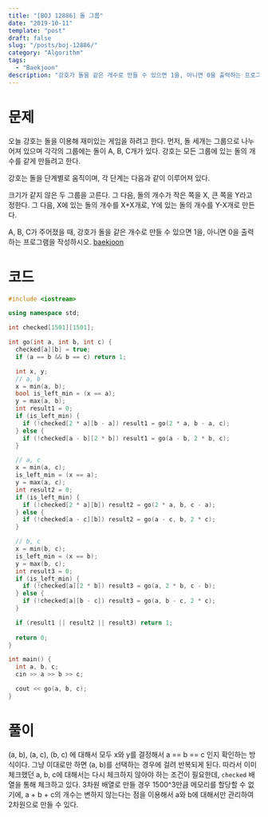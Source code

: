 ```yaml
---
title: "[BOJ 12886] 돌 그룹"
date: "2019-10-11"
template: "post"
draft: false
slug: "/posts/boj-12886/"
category: "Algorithm"
tags:
  - "Baekjoon"
description: "강호가 돌을 같은 개수로 만들 수 있으면 1을, 아니면 0을 출력하는 프로그램을 작성하시오."
---
```


# 문제

오늘 강호는 돌을 이용해 재미있는 게임을 하려고 한다. 먼저, 돌 세개는 그룹으로 나누어져 있으며 각각의 그룹에는 돌이 A, B, C개가 있다. 강호는 모든 그룹에 있는 돌의 개수를 같게 만들려고 한다.

강호는 돌을 단계별로 움직이며, 각 단계는 다음과 같이 이루어져 있다.

크기가 같지 않은 두 그룹을 고른다. 그 다음, 돌의 개수가 작은 쪽을 X, 큰 쪽을 Y라고 정한다. 그 다음, X에 있는 돌의 개수를 X+X개로, Y에 있는 돌의 개수를 Y-X개로 만든다.

A, B, C가 주어졌을 때, 강호가 돌을 같은 개수로 만들 수 있으면 1을, 아니면 0을 출력하는 프로그램을 작성하시오. [baekjoon](https://www.acmicpc.net/problem/12886)

# 코드

```c++
#include <iostream>

using namespace std;

int checked[1501][1501];

int go(int a, int b, int c) {
  checked[a][b] = true;
  if (a == b && b == c) return 1;

  int x, y;
  // a, b
  x = min(a, b);
  bool is_left_min = (x == a);
  y = max(a, b);
  int result1 = 0;
  if (is_left_min) {
    if (!checked[2 * a][b - a]) result1 = go(2 * a, b - a, c);
  } else {
    if (!checked[a - b][2 * b]) result1 = go(a - b, 2 * b, c);
  }

  // a, c
  x = min(a, c);
  is_left_min = (x == a);
  y = max(a, c);
  int result2 = 0;
  if (is_left_min) {
    if (!checked[2 * a][b]) result2 = go(2 * a, b, c - a);
  } else {
    if (!checked[a - c][b]) result2 = go(a - c, b, 2 * c);
  }

  // b, c
  x = min(b, c);
  is_left_min = (x == b);
  y = max(b, c);
  int result3 = 0;
  if (is_left_min) {
    if (!checked[a][2 * b]) result3 = go(a, 2 * b, c - b);
  } else {
    if (!checked[a][b - c]) result3 = go(a, b - c, 2 * c);
  }

  if (result1 || result2 || result3) return 1;
  
  return 0;
}

int main() {
  int a, b, c;
  cin >> a >> b >> c;

  cout << go(a, b, c);
}
```

# 풀이

(a, b), (a, c), (b, c) 에 대해서 모두 x와 y를 결정해서 a == b == c 인지 확인하는 방식이다. 그냥 이대로만 하면 (a, b)를 선택하는 경우에 걸려 반복되게 된다. 따라서 이미 체크했던 a, b, c에 대해서는 다시 체크하지 않아야 하는 조건이 필요한데, `checked` 배열을 통해 체크하고 있다. 3차원 배열로 만들 경우 1500^3만큼 메모리를 할당할 수 없기에, a + b + c의 개수는 변하지 않는다는 점을 이용해서 a와 b에 대해서만 관리하여 2차원으로 만들 수 있다.
